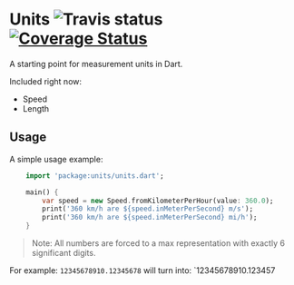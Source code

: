 # Units ![Travis status][travis_status] [![Coverage Status][coverage_status]][coverage_page]

A starting point for measurement units in Dart.

Included right now:

- Speed
- Length

## Usage

A simple usage example:

```dart
    import 'package:units/units.dart';

    main() {
        var speed = new Speed.fromKilometerPerHour(value: 360.0);
        print('360 km/h are ${speed.inMeterPerSecond} m/s');
        print('360 km/h are ${speed.inMeterPerSecond} mi/h');
    }
```

>Note: All numbers are forced to a max representation with exactly 6 significant digits.

For example: `12345678910.12345678` will turn into: `12345678910.123457

[travis_status]: https://travis-ci.org/yeradis/units.dart.svg?branch=master
[coverage_page]: https://coveralls.io/github/yeradis/units.dart?branch=master
[coverage_status]: https://coveralls.io/repos/github/yeradis/units.dart/badge.svg?branch=master
